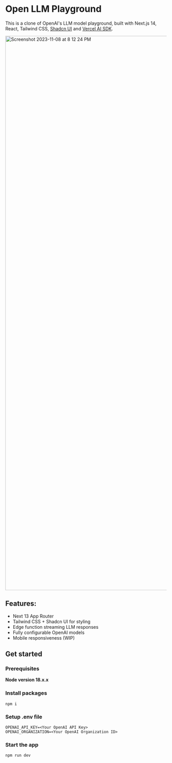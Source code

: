 # Open LLM Playground

This is a clone of OpenAI's LLM model playground, built with Next.js 14, React, Tailwind CSS, [Shadcn UI](https://ui.shadcn.com/) and [Vercel AI SDK](https://sdk.vercel.ai/docs).

<img width="1725" alt="Screenshot 2023-11-08 at 8 12 24 PM" src="https://github.com/stephenw310/open-llm-playground/assets/6902928/5a559464-2054-414d-b772-fdaa33ae23ee">

## Features:

- Next 13 App Router
- Tailwind CSS + Shadcn UI for styling
- Edge function streaming LLM responses
- Fully configurable OpenAI models
- Mobile responsiveness (WIP)

## Get started

### Prerequisites

**Node version 18.x.x**

### Install packages

```shell
npm i
```

### Setup .env file

```shell
OPENAI_API_KEY=<Your OpenAI API Key>
OPENAI_ORGANIZATION=<Your OpenAI Organization ID>
```

### Start the app

```shell
npm run dev
```
